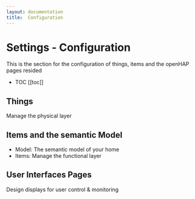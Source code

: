 ```yaml
---
layout: documentation
title:  Configuration
---
```


# Settings - Configuration

This is the section for the configuration of things, items and the openHAP pages resided

- TOC
  [[toc]]

## Things

Manage the physical layer

## Items and the semantic Model

- Model: The semantic model of your home
- Items: Manage the functional layer

## User Interfaces Pages

Design displays for user control & monitoring

